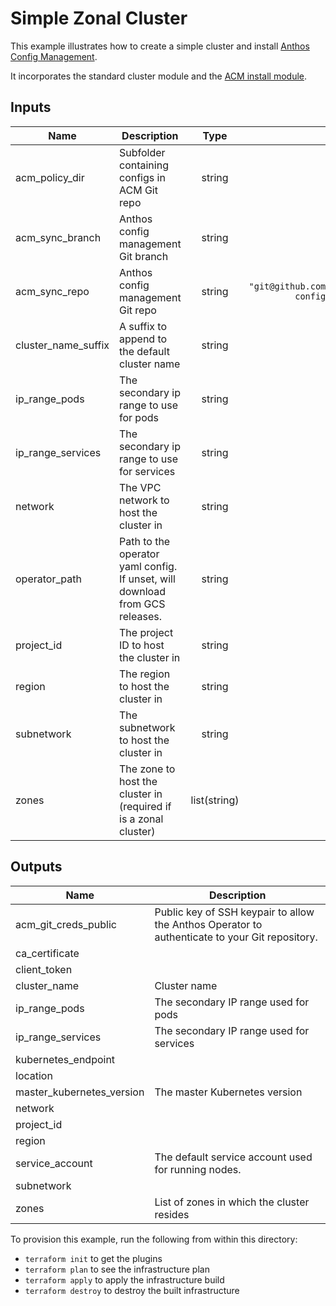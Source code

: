 # Simple Zonal Cluster

This example illustrates how to create a simple cluster and install [Anthos Config Management](https://cloud.google.com/anthos-config-management/docs/).

It incorporates the standard cluster module and the [ACM install module](../../modules/acm).

<!-- BEGINNING OF PRE-COMMIT-TERRAFORM DOCS HOOK -->
## Inputs

| Name | Description | Type | Default | Required |
|------|-------------|:----:|:-----:|:-----:|
| acm\_policy\_dir | Subfolder containing configs in ACM Git repo | string | `"foo-corp"` | no |
| acm\_sync\_branch | Anthos config management Git branch | string | `"1.0.0"` | no |
| acm\_sync\_repo | Anthos config management Git repo | string | `"git@github.com:GoogleCloudPlatform/csp-config-management.git"` | no |
| cluster\_name\_suffix | A suffix to append to the default cluster name | string | `""` | no |
| ip\_range\_pods | The secondary ip range to use for pods | string | n/a | yes |
| ip\_range\_services | The secondary ip range to use for services | string | n/a | yes |
| network | The VPC network to host the cluster in | string | n/a | yes |
| operator\_path | Path to the operator yaml config. If unset, will download from GCS releases. | string | `"null"` | no |
| project\_id | The project ID to host the cluster in | string | n/a | yes |
| region | The region to host the cluster in | string | n/a | yes |
| subnetwork | The subnetwork to host the cluster in | string | n/a | yes |
| zones | The zone to host the cluster in (required if is a zonal cluster) | list(string) | n/a | yes |

## Outputs

| Name | Description |
|------|-------------|
| acm\_git\_creds\_public | Public key of SSH keypair to allow the Anthos Operator to authenticate to your Git repository. |
| ca\_certificate |  |
| client\_token |  |
| cluster\_name | Cluster name |
| ip\_range\_pods | The secondary IP range used for pods |
| ip\_range\_services | The secondary IP range used for services |
| kubernetes\_endpoint |  |
| location |  |
| master\_kubernetes\_version | The master Kubernetes version |
| network |  |
| project\_id |  |
| region |  |
| service\_account | The default service account used for running nodes. |
| subnetwork |  |
| zones | List of zones in which the cluster resides |

<!-- END OF PRE-COMMIT-TERRAFORM DOCS HOOK -->

To provision this example, run the following from within this directory:
- `terraform init` to get the plugins
- `terraform plan` to see the infrastructure plan
- `terraform apply` to apply the infrastructure build
- `terraform destroy` to destroy the built infrastructure
